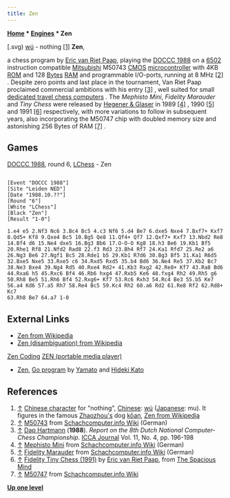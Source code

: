 ```yaml
---
title: Zen
---
```

**[Home](Home "Home") \* [Engines](Engines "Engines") \* Zen**

[.svg) [wú](https://en.wikipedia.org/wiki/Mu_%28negative%29) - nothing <a id="cite-note-1" href="#cite-ref-1">[1]</a>
**Zen**,

a chess program by [Eric van Riet Paap](Eric_van_Riet_Paap "Eric van Riet Paap"), playing the [DOCCC 1988](DOCCC_1988 "DOCCC 1988") on a [6502](6502 "6502") instruction compatible [Mitsubishi](https://en.wikipedia.org/wiki/Mitsubishi) M50743 [CMOS](https://en.wikipedia.org/wiki/CMOS) [microcontroller](https://en.wikipedia.org/wiki/Microcontroller) with 4KB [ROM](Memory#ROM "Memory") and 128 [Bytes](Byte "Byte") [RAM](Memory#RAM "Memory") and programmable I/O-ports, running at 8 MHz [[2]](#cite*note-2) . Despite zero points and last place in the tournament, Van Riet Paap proclaimed commercial ambitions with his entry <a id="cite-note-3" href="#cite-ref-3">[3]</a> , well suited for small [dedicated travel chess computers](Dedicated_Chess_Computers "Dedicated Chess Computers") . The *Mephisto Mini*, *Fidelity Marauder* and *Tiny Chess* were released by [Hegener & Glaser](Hegener*%26_Glaser "Hegener & Glaser") in 1989 <a id="cite-note-4" href="#cite-ref-4">[4]</a> , 1990 <a id="cite-note-5" href="#cite-ref-5">[5]</a> and 1991 <a id="cite-note-6" href="#cite-ref-6">[6]</a> respectively, with more variations to follow in subsequent years, also incorporating the M50747 chip with doubled memory size and astonishing 256 Bytes of RAM <a id="cite-note-7" href="#cite-ref-7">[7]</a> .

## Games

[DOCCC 1988](DOCCC_1988 "DOCCC 1988"), round 6, [LChess](LChess "LChess") - Zen

```

[Event "DOCCC 1988"]
[Site "Leiden NED"]
[Date "1988.10.??"]
[Round "6"]
[White "LChess"]
[Black "Zen"]
[Result "1-0"]

1.e4 e5 2.Nf3 Nc6 3.Bc4 Bc5 4.c3 Nf6 5.d4 Be7 6.dxe5 Nxe4 7.Bxf7+ Kxf7
8.Qd5+ Kf8 9.Qxe4 Bc5 10.Bg5 Qe8 11.Qf4+ Qf7 12.Qxf7+ Kxf7 13.Nbd2 Re8
14.Bf4 d6 15.Ne4 dxe5 16.Bg3 Bb6 17.O-O-O Kg8 18.h3 Be6 19.Kb1 Bf5
20.Rhe1 Rf8 21.Nfd2 Rad8 22.f3 Rd3 23.Bh4 Rf7 24.Ka1 Rfd7 25.Re2 a6
26.Ng3 Be6 27.Ngf1 Bc5 28.Rde1 b5 29.Kb1 R7d6 30.Bg3 Bf5 31.Ka1 R6d5
32.Bxe5 Nxe5 33.Rxe5 c6 34.Rxd5 Rxd5 35.b4 Bd6 36.Ne4 Re5 37.Kb2 Bc7
38.Ne3 Bxe4 39.Ng4 Rd5 40.Rxe4 Rd2+ 41.Kb3 Rxg2 42.Re8+ Kf7 43.Ra8 Bd6
44.Rxa6 h5 45.Rxc6 Bf4 46.Rb6 hxg4 47.Rxb5 Ke6 48.fxg4 Rh2 49.Rh5 g6
50.Rh8 Be5 51.Rh6 Bf4 52.Rxg6+ Kf7 53.Rc6 Rxh3 54.Rc4 Be3 55.b5 Ke7
56.a4 Kd6 57.a5 Rh7 58.Re4 Bc5 59.Kc4 Rh2 60.a6 Rd2 61.Re8 Rf2 62.Rd8+ Kc7
63.Rh8 Be7 64.a7 1-0

```

## External Links

- [Zen from Wikipedia](https://en.wikipedia.org/wiki/Zen)
- [Zen (disambiguation) from Wikipedia](https://en.wikipedia.org/wiki/Zen_%28disambiguation%29)

[Zen Coding](https://en.wikipedia.org/wiki/Zen_Coding)
[ZEN (portable media player)](https://en.wikipedia.org/wiki/ZEN_%28portable_media_player%29)

- [Zen](https://www.game-ai-forum.org/icga-tournaments/program.php?id=594), [Go program](Go "Go") by [Yamato](index.php?title=Yoji_Ojima&action=edit&redlink=1 "Yoji Ojima (page does not exist)") and [Hideki Kato](Hideki_Kato "Hideki Kato")

## References

1. <a id="cite-ref-1" href="#cite-note-1">↑</a> [Chinese character](https://en.wikipedia.org/wiki/Chinese_characters) for "nothing", [Chinese](https://en.wikipedia.org/wiki/Chinese_language): [wú](https://en.wikipedia.org/wiki/Mu_%28negative%29) ([Japanese](https://en.wikipedia.org/wiki/Japanese_language): mu). It figures in the famous [Zhaozhou's](https://en.wikipedia.org/wiki/Zhaozhou_Congshen) dog [kōan](https://en.wikipedia.org/wiki/K%C5%8Dan), [Zen from Wikipedia](https://en.wikipedia.org/wiki/Zen)
2. <a id="cite-ref-2" href="#cite-note-2">↑</a> [M50743](http://www.schach-computer.info/wiki/index.php/M50743) from [Schachcomputer.info Wiki](http://www.schach-computer.info/wiki/index.php/Hauptseite_En) (German)
3. <a id="cite-ref-3" href="#cite-note-3">↑</a> [Dap Hartmann](Dap_Hartmann "Dap Hartmann") (**1988**). _Report on the 8th Dutch National Computer-Chess Championship_. [ICCA Journal](ICGA_Journal "ICGA Journal") Vol. 11, No. 4, pp. 196-198
4. <a id="cite-ref-4" href="#cite-note-4">↑</a> [Mephisto Mini](http://www.schach-computer.info/wiki/index.php/Mephisto_Mini) from [Schachcomputer.info Wiki](http://www.schach-computer.info/wiki/index.php/Hauptseite_En) (German)
5. <a id="cite-ref-5" href="#cite-note-5">↑</a> [Fidelity Marauder](http://www.schach-computer.info/wiki/index.php/Fidelity_Marauder) from [Schachcomputer.info Wiki](http://www.schach-computer.info/wiki/index.php/Hauptseite_En) (German)
6. <a id="cite-ref-6" href="#cite-note-6">↑</a> [Fidelity Tiny Chess (1991)](http://www.spacious-mind.com/html/tiny.html) by [Eric van Riet Paap](Eric_van_Riet_Paap "Eric van Riet Paap"), from [The Spacious Mind](The_Spacious_Mind "The Spacious Mind")
7. <a id="cite-ref-7" href="#cite-note-7">↑</a> [M50747](http://www.schach-computer.info/wiki/index.php/M50747) from [Schachcomputer.info Wiki](http://www.schach-computer.info/wiki/index.php/Hauptseite_En)

**[Up one level](Engines "Engines")**

